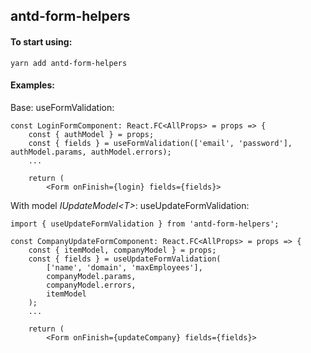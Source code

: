 ## antd-form-helpers

#### To start using:
```
yarn add antd-form-helpers
```

#### Examples:

Base: useFormValidation:
```
const LoginFormComponent: React.FC<AllProps> = props => {
    const { authModel } = props;
    const { fields } = useFormValidation(['email', 'password'], authModel.params, authModel.errors);
    ...

    return (
        <Form onFinish={login} fields={fields}>
```

With model *IUpdateModel\<T>*: useUpdateFormValidation:
```
import { useUpdateFormValidation } from 'antd-form-helpers';

const CompanyUpdateFormComponent: React.FC<AllProps> = props => {
    const { itemModel, companyModel } = props;
    const { fields } = useUpdateFormValidation(
        ['name', 'domain', 'maxEmployees'],
        companyModel.params,
        companyModel.errors,
        itemModel
    );
    ...

    return (
        <Form onFinish={updateCompany} fields={fields}>
```
